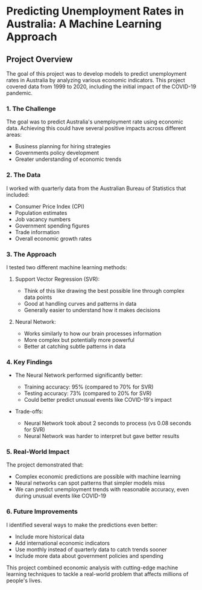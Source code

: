 # Predicting Unemployment Rates in Australia: A Machine Learning Approach

## Project Overview
The goal of this project was to develop models to predict unemployment rates in Australia by analyzing various economic indicators. This project covered data from 1999 to 2020, including the initial impact of the COVID-19 pandemic.

### 1. The Challenge
The goal was to predict Australia's unemployment rate using economic data. Achieving this could have several positive impacts across different areas:
- Business planning for hiring strategies
- Governments policy development
- Greater understanding of economic trends

### 2. The Data
I worked with quarterly data from the Australian Bureau of Statistics that included:
- Consumer Price Index (CPI)
- Population estimates
- Job vacancy numbers
- Government spending figures
- Trade information
- Overall economic growth rates

### 3. The Approach
I tested two different machine learning methods:

1. Support Vector Regression (SVR):
   - Think of this like drawing the best possible line through complex data points
   - Good at handling curves and patterns in data
   - Generally easier to understand how it makes decisions

2. Neural Network:
   - Works similarly to how our brain processes information
   - More complex but potentially more powerful
   - Better at catching subtle patterns in data

### 4. Key Findings
- The Neural Network performed significantly better:
  - Training accuracy: 95% (compared to 70% for SVR)
  - Testing accuracy: 73% (compared to 20% for SVR)
  - Could better predict unusual events like COVID-19's impact

- Trade-offs:
  - Neural Network took about 2 seconds to process (vs 0.08 seconds for SVR)
  - Neural Network was harder to interpret but gave better results

### 5. Real-World Impact
The project demonstrated that:
- Complex economic predictions are possible with machine learning
- Neural networks can spot patterns that simpler models miss
- We can predict unemployment trends with reasonable accuracy, even during unusual events like COVID-19

### 6. Future Improvements
I identified several ways to make the predictions even better:
- Include more historical data
- Add international economic indicators
- Use monthly instead of quarterly data to catch trends sooner
- Include more data about government policies and spending

This project combined economic analysis with cutting-edge machine learning techniques to tackle a real-world problem that affects millions of people's lives.
